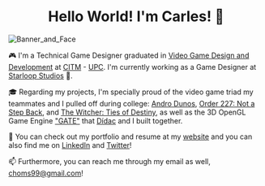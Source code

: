 <h1 align="center">
Hello World! I'm Carles! 👋
</h1>

![Banner_and_Face](https://user-images.githubusercontent.com/36209557/138743918-2fccdbb5-8a19-4c9b-877b-9f4a8a93ae25.png)

🎮 I'm a Technical Game Designer graduated in [Video Game Design and Development](https://www.citm.upc.edu/ing/estudis/grau-videojocs-bcn/) at [CITM](https://www.citm.upc.edu/ing/) - [UPC](https://www.upc.edu/en?set_language=en). I'm currently working as a Game Designer at [Starloop Studios](https://starloopstudios.com/) 🚀.

🎓 Regarding my projects, I'm specially proud of the video game triad my teammates and I pulled off during college: [Andro Dunos](https://github.com/ch0m5/Project_1), [Order 227: Not a Step Back](https://github.com/ChillChiliStudio/Order227), and [The Witcher: Ties of Destiny](https://github.com/Broken-Gem-Studio/The-Witcher-Ties-of-Destiny), as well as the 3D OpenGL Game Engine ["GATE"](https://github.com/DocDonkeys/GATE_Engine) that [Dídac](https://github.com/DidacRomero) and I built together.

💼 You can check out my portfolio and resume at my [website](https://www.carleshoms.com/) and you can also find me on [LinkedIn](https://www.linkedin.com/feed/) and [Twitter](https://twitter.com/ch0m5_exe)!

📫 Furthermore, you can reach me through my email as well, <choms99@gmail.com>!
